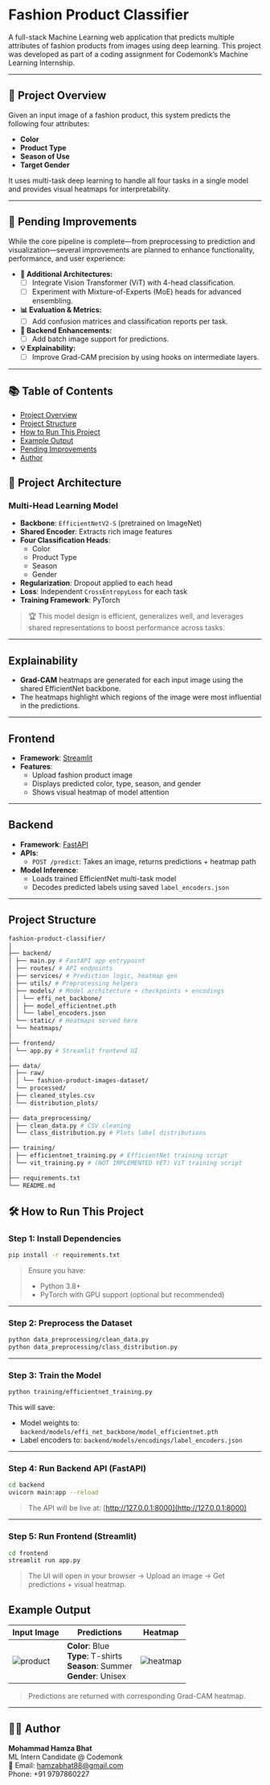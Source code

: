#  Fashion Product Classifier

A full-stack Machine Learning web application that predicts multiple attributes of fashion products from images using deep learning. This project was developed as part of a coding assignment for Codemonk’s Machine Learning Internship.

---

## 🚀 Project Overview

Given an input image of a fashion product, this system predicts the following four attributes:

-  **Color**
-  **Product Type**
-  **Season of Use**
-  **Target Gender**

It uses multi-task deep learning to handle all four tasks in a single model and provides visual heatmaps for interpretability.

---
## 🚧 Pending Improvements

While the core pipeline is complete—from preprocessing to prediction and visualization—several improvements are planned to enhance functionality, performance, and user experience:

- **🧠 Additional Architectures:**
    - [ ] Integrate Vision Transformer (ViT) with 4-head classification.
  - [ ] Experiment with Mixture-of-Experts (MoE) heads for advanced ensembling.

- **📊 Evaluation & Metrics:**
  - [ ] Add confusion matrices and classification reports per task.
- **🔧 Backend Enhancements:**
  - [ ] Add batch image support for predictions.
- **💡 Explainability:**
  - [ ] Improve Grad-CAM precision by using hooks on intermediate layers.
---

## 📚 Table of Contents

- [ Project Overview](#-project-overview)
- [ Project Structure](#-project-structure)
- [ How to Run This Project](#️-how-to-run-this-project)
- [ Example Output](#-example-output)
- [ Pending Improvements](#-pending-improvements)
- [ Author](#-author)


## 🧱 Project Architecture

### Multi-Head Learning Model 

- **Backbone**: `EfficientNetV2-S` (pretrained on ImageNet)
- **Shared Encoder**: Extracts rich image features
- **Four Classification Heads**:
  - Color
  - Product Type
  - Season
  - Gender
- **Regularization**: Dropout applied to each head
- **Loss**: Independent `CrossEntropyLoss` for each task
- **Training Framework**: PyTorch

> 🏆 This model design is efficient, generalizes well, and leverages shared representations to boost performance across tasks.

---

## Explainability

- **Grad-CAM** heatmaps are generated for each input image using the shared EfficientNet backbone.
- The heatmaps highlight which regions of the image were most influential in the predictions.

---

## Frontend

- **Framework**: [Streamlit](https://streamlit.io)
- **Features**:
  - Upload fashion product image
  - Displays predicted color, type, season, and gender
  - Shows visual heatmap of model attention

---

## Backend

- **Framework**: [FastAPI](https://fastapi.tiangolo.com/)
- **APIs**:
  - `POST /predict`: Takes an image, returns predictions + heatmap path
- **Model Inference**:
  - Loads trained EfficientNet multi-task model
  - Decodes predicted labels using saved `label_encoders.json`

---

## Project Structure
```sh
fashion-product-classifier/
│
├── backend/
│ ├── main.py # FastAPI app entrypoint
│ ├── routes/ # API endpoints
│ ├── services/ # Prediction logic, heatmap gen
│ ├── utils/ # Preprocessing helpers
│ ├── models/ # Model architecture + checkpoints + encodings 
│ │ └── effi_net_backbone/
│ │ ├── model_efficientnet.pth
│ │ └── label_encoders.json
│ └── static/ # Heatmaps served here
│ └── heatmaps/
│
├── frontend/
│ └── app.py # Streamlit frontend UI
│
├── data/
│ ├── raw/
│ │ └── fashion-product-images-dataset/
│ └── processed/
│ ├── cleaned_styles.csv
│ └── distribution_plots/
│
├── data_preprocessing/
│ ├── clean_data.py # CSV cleaning
│ └── class_distribution.py # Plots label distributions
│
├── training/
│ ├── efficientnet_training.py # EfficientNet training script
│ └── vit_training.py # (NOT IMPLEMENTED YET) ViT training script
│
├── requirements.txt
└── README.md
```
## 🛠️ How to Run This Project

###  Step 1: Install Dependencies

```bash
pip install -r requirements.txt
```

> Ensure you have:
> - Python 3.8+
> - PyTorch with GPU support (optional but recommended)

---

###  Step 2: Preprocess the Dataset

```bash
python data_preprocessing/clean_data.py
python data_preprocessing/class_distribution.py
```

---

###  Step 3: Train the Model

```bash
python training/efficientnet_training.py
```

This will save:
- Model weights to: `backend/models/effi_net_backbone/model_efficientnet.pth`
- Label encoders to: `backend/models/encodings/label_encoders.json`

---

###  Step 4: Run Backend API (FastAPI)

```bash
cd backend
uvicorn main:app --reload
```

> The API will be live at: [http://127.0.0.1:8000](http://127.0.0.1:8000)

---

###  Step 5: Run Frontend (Streamlit)

```bash
cd frontend
streamlit run app.py
```

> The UI will open in your browser → Upload an image → Get predictions + visual heatmap.

## Example Output

|  Input Image |  Predictions |  Heatmap |
|----------------|----------------|------------|
| ![product](https://via.placeholder.com/150x150?text=Image) |  **Color**: Blue<br> **Type**: T-shirts<br> **Season**: Summer<br> **Gender**: Unisex | ![heatmap](https://via.placeholder.com/150x150?text=GradCAM) |

> Predictions are returned with corresponding Grad-CAM heatmap.
---

## 👨‍💻 Author

**Mohammad Hamza Bhat**  
ML Intern Candidate @ Codemonk  
📧 Email: [hamzabhat88@gmail.com](mailto:hamzabhat88@gmail.com)   
Phone: +91 9797860227
